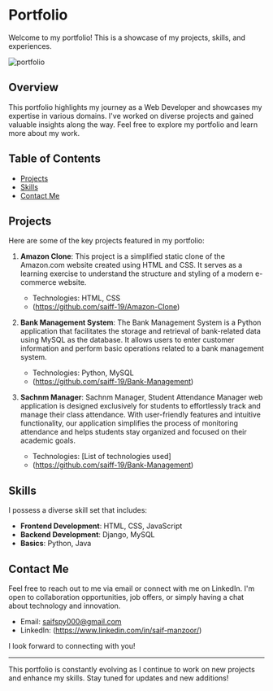 # Portfolio

Welcome to my portfolio! This is a showcase of my projects, skills, and experiences.

![portfolio](https://github.com/saiff-19/Portfolio/assets/126145927/f3d53382-df07-4ac5-a68e-69fed38e7993)

## Overview

This portfolio highlights my journey as a Web Developer and showcases my expertise in various domains. I've worked on diverse projects and gained valuable insights along the way. Feel free to explore my portfolio and learn more about my work.

## Table of Contents

- [Projects](#projects)
- [Skills](#skills)
- [Contact Me](#contact-me)

## Projects

Here are some of the key projects featured in my portfolio:

1. **Amazon Clone**: This project is a simplified static clone of the Amazon.com website created using HTML and CSS. It serves as a learning exercise to understand the structure and styling of a modern e-commerce website.
   - Technologies: HTML, CSS
   - (https://github.com/saiff-19/Amazon-Clone)

2. **Bank Management System**: The Bank Management System is a Python application that facilitates the storage and retrieval of bank-related data using MySQL as the database. It allows users to enter customer information and perform basic operations related to a bank management system.
   - Technologies: Python, MySQL
   - (https://github.com/saiff-19/Bank-Management)

3. **Sachnm Manager**: Sachnm Manager, Student Attendance Manager web application is designed exclusively for students to effortlessly track and manage their class attendance. With user-friendly features and intuitive functionality, our application simplifies the process of monitoring attendance and helps students stay organized and focused on their academic goals.
   - Technologies: [List of technologies used]
   - (https://github.com/saiff-19/Bank-Management)

## Skills

I possess a diverse skill set that includes:

- **Frontend Development**: HTML, CSS, JavaScript
- **Backend Development**: Django, MySQL
- **Basics**: Python, Java

## Contact Me

Feel free to reach out to me via email or connect with me on LinkedIn. I'm open to collaboration opportunities, job offers, or simply having a chat about technology and innovation.

- Email: saifspy000@gmail.com
- LinkedIn: (https://www.linkedin.com/in/saif-manzoor/)

I look forward to connecting with you!

---

This portfolio is constantly evolving as I continue to work on new projects and enhance my skills. Stay tuned for updates and new additions!
